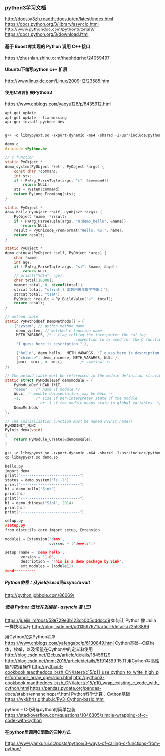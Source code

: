 
### python3学习文档
http://docspy3zh.readthedocs.io/en/latest/index.html
https://docs.python.org/3/library/asyncio.html
http://www.pythondoc.com/pythontutorial3/
https://docs.python.org/3/download.html

#### 基于 Boost 库实现的 Python 调用 C++ 接口
https://zhuanlan.zhihu.com/thephdgrind/24059497
#### Ubuntu下编写python c++ 扩展
http://www.linuxidc.com/Linux/2009-12/23585.htm


#### 使用C语言扩展Python3
https://www.cnblogs.com/yaoyu126/p/6435912.html
```c
apt-get update
apt-get update --fix-missing
apt-get install python3-dev


g++ -o libmypyext.so -export-dynamic -m64 -shared -I/usr/include/python3.5m demo.c -fPIC

demo.c
#include <Python.h>

// c function
static PyObject *
demo_system(PyObject *self, PyObject *args) {
    const char *command;
    int sts;
    if (!PyArg_ParseTuple(args, "s", &command))
        return NULL;
    sts = system(command);
    return PyLong_FromLong(sts);
}

static PyObject *
demo_hello(PyObject *self, PyObject *args) {
    PyObject *name, *result;
    if (!PyArg_ParseTuple(args, "U:demo_hello", &name))
        return NULL;
    result = PyUnicode_FromFormat("Hello, %S!", name);
    return result;
}

static PyObject *
demo_chinese(PyObject *self, PyObject *args) {
    char *name;
    int age;
    if (!PyArg_ParseTuple(args, "si", &name, &age))
        return NULL;
    // printf("%d\n", age);
    char total[10000];
    memset(total, 0, sizeof(total));
    strcat(total, "strcat() 函数用来连接字符串：");
    strcat(total, "tset");
    PyObject *result = Py_BuildValue("s", total);
    return result;
}

// method table
static PyMethodDef DemoMethods[] = {
    {"system", // python method name
     demo_system, // matched c function name
     METH_VARARGS, /* a flag telling the interpreter the calling
                                convention to be used for the C function. */
     "I guess here is description." },

     {"hello", demo_hello,  METH_VARARGS, "I guess here is description." },
     {"chinese", demo_chinese, METH_VARARGS, NULL },
     {NULL, NULL, 0, NULL}        /* Sentinel */
};

// The method table must be referenced in the module definition structure.
static struct PyModuleDef demomodule = {
    PyModuleDef_HEAD_INIT,
    "demo",   /* name of module */
    NULL, /* module documentation, may be NULL */
    -1,       /* size of per-interpreter state of the module,
                or -1 if the module keeps state in global variables. */
    DemoMethods
};

// The initialization function must be named PyInit_name()
PyMODINIT_FUNC
PyInit_demo(void)
{
    return PyModule_Create(&demomodule);
}

g++ -o libmypyext.so -export-dynamic -m64 -shared -I/usr/include/python3.5m demo.c -fPIC
cp libmypyext.so demo.so

hello.py
import demo
print("---------------------------")
status = demo.system("ls -l")
print("---------------------------")
hi = demo.hello("Sink")
print(hi)
print("---------------------------")
hi = demo.chinese("Sink", 2014)
print(hi)
print("---------------------------")

setup.py
#setup.py
from distutils.core import setup, Extension

module1 = Extension('demo',
                    sources = ['demo.c'])

setup (name = 'Demo hello',
       version = '1.0',
       description = 'This is a demo package by Sink',
       ext_modules = [module1])
#end----------

```
##### Python协程：从yield/send到async/await
http://python.jobbole.com/86069/
##### 使用 Python 进行并发编程 - asyncio 篇 (三)
https://juejin.im/post/586729e3b123db005dddccd9
如何让 Python 像 Julia 一样快地运行
http://blog.csdn.net/u013597671/article/details/72593896


用Cython加速Python程序
https://www.cnblogs.com/yafengabc/p/6130849.html
Cython基础--C结构体，枚举，以及常量在Cython中的定义和使用
http://blog.csdn.net/i2cbus/article/details/18456129
http://blog.csdn.net/mmc2015/article/details/51914599
15.11 用Cython写高性能的数组操作
http://python3-cookbook.readthedocs.io/zh_CN/latest/c15/p11_use_cython_to_write_high_performance_array_operation.html
http://python3-cookbook.readthedocs.io/zh_CN/latest/c15/p10_wrap_existing_c_code_with_cython.html
https://pandas.pydata.org/pandas-docs/stable/enhancingperf.html
Python科学计算：Cython基础
https://wklchris.github.io/Py3-Cython-basic.html

python – C代码与cython的简单包装
https://stackoverflow.com/questions/3046305/simple-wrapping-of-c-code-with-cython
####  在python里调用C函数的三种方式
https://www.yanxurui.cc/posts/python/3-ways-of-calling-c-functions-from-python/

